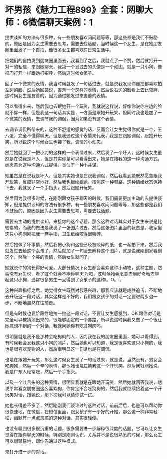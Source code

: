 # 坏男孩《魅力工程899》全套：网聊大师：6微信聊天案例：1

提供谈知的方法有很多种，有一些朋友喜欢问问题等等，那这些都是我们不鼓励的，原因是因为女生需要去思考，需要去找话题，当时候这一个女生，是在她朋友圈里面发了一个自拍，像很多女生都喜欢在日常生活中。

把她们的自拍发到朋友圈里面去，我看到了之后，我就点了一个赞，然后就打开一对一的私信，来跟她聊天，我第一个发过去的头像是一个动图，就是一只小狗，像把门打开一样跟她打招呼，然后这时候女孩子。

回了一个微笑的表情，我当时候就发了一句话过去，就是说我发现你自拍都喜欢拍左边的脸，然后她回答说，害羞一个这样的表情，然后说右边的脸看上去比较胖，这时候女生是友善的，因为通过她发过来害羞的表情。

可以看得出来，然后我也去跟她开一个玩笑，我就说这样说，好像你说你左边的脸就不胖一样，但是我这一句话其实是，一方面是跟她开玩笑，但同时我也是加了一个微笑的表情，去调节我的调侃，因为如果没有这个表情。

去调节调侃所带来的，这种不舒适的感觉的话，反而会让女生觉得你就是一个，王八蛋，完全不懂得聊天，但是我通过这个表情来代表，我是在跟她调侃，跟她开玩笑，所以说这个时候女生也接了我，调情的小动态。

然后她就回了一把小刀的这样的一个表情过来，然后发了一个坏人，这时候女生虽然是在说我是坏人，但是其实你是可以看得出来，她是在接我的这一种沟通方式，她愿意为这种沟通方式提供，类似于一种小共谋。

她虽然是在说我是坏人，但是其实她也是在跟我调侃，然后我看到她既然愿意跟我开玩笑，反应非常地好，然后我也继续跟她，按照这一种套路，这种情绪状态保持下去，我就发了一个手指头，然后跟她开玩笑。

然后因为我很多时候，在刚刚跟女孩子聊天的时候，我们需要更加主动的去提供谈知，但是提供谈知的方法有很多种，有一些朋友喜欢问问题等等，那这些都是我们不鼓励的，原因是因为女生需要去思考，需要去找话题。

需要去主动的提供谈知，来接你的这个话题，那么这种对话其实对于女生来说是比较累的，而我的做法是我发了一张图片过去，然后这张图片里面的状态是，我家里这只小狗刚刚把我一卷手指，卫生纸给咬得很粉碎。

然后她做了坏事情，然后我把小狗和这些已经被咬碎的纸，也一起拍下来，然后我就发过去给这个女孩子，然后就加了一句话去解释这个图片，就是说我刚到家看到这个，然后一个哭的表情，然后女生就问了。

她就说你的狗长得好可爱，大部分情况下女生都会喜欢这种小动物，这种主题，然后没有女生说，看了这个就会不跟你聊天 对吧，这时候她会愿意去很好奇地去聊起这只小狗，通常很多男生一旦得到了女孩子的这种I。O。I。

这种兴趣指标之后，她觉得女生既然对我感兴趣，那我应该就是成胜追击，不断地去升级这一段对话，其实这样是不好的，我们跟女孩子的对话一定要进两步退一步，不断地虽然在往前走。

但是有时候也要阶段性地拉一拉这一段对话，不要让女生感觉到，OK 跟你对话是完全可以被猜测出来的，很能够固定的一个套路，所以说这时候我又做了一个很让她意想不到的一个对话，我就问她你有吃过狗肉吗。

很明显就是我不是那种会吃狗肉的人，因为我在我的朋友圈里面，她可以看得到，有时候我会发我这只小狗的照片，然后她也可以知道，我是很喜欢这只小狗的，我也是很喜欢宠物的人，然后很明显这一句话也是在调侃。

也是在跟她开玩笑，那么这时候女生发了一句话过来，就是说，当然没有，男女会吃狗狗，然后一个晕的表情，那么她也是在接我这一个开玩笑，然后我就跟她说，我是广东人经常吃，然后一个手指头。

以及一个吐舌头的这种表情，很明显我就是在跟她开玩笑，然后她就回答我说，瞎说平常看女朋友圈这么喜欢狗，你肯定不会吃狗狗的，然后我就继续接着这一个开玩笑对话，跟她说，那下次我可以请你试一试。

她也长得差不多了，然后刚刚我们谈论过的这种对话，前前后后，也是可以帮助你很快速地，在微信，在短信里面，跟女孩子有一个好的开始，那么这一种非常轻松，幽默有一点点恶搞的这种对话，其实很轻便。

也没有聊到很多很沉重的话题，很多需要进一步解释很深度的话题，它可以让女生觉得在跟你聊天的时候，特别是刚刚认识，关系并不是说很熟悉的时候，那么女生可以很轻易地，跟你先通过这种模式。

来打开进一步的对话。
